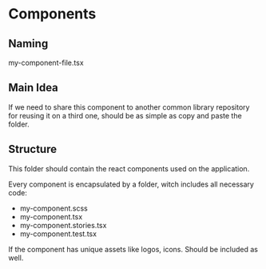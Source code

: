 # Components

## Naming

my-component-file.tsx

## Main Idea

If we need to share this component to another common library repository for reusing it on a third one, should be as simple as copy and paste the folder.

## Structure

This folder should contain the react components used on the application.

Every component is encapsulated by a folder, witch includes all necessary code:

-   my-component.scss
-   my-component.tsx
-   my-component.stories.tsx
-   my-component.test.tsx

If the component has unique assets like logos, icons. Should be included as well.

